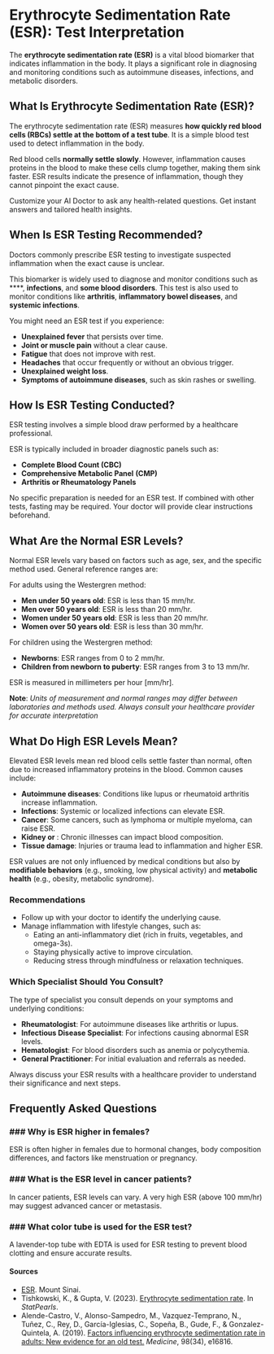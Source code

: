 # Erythrocyte Sedimentation Rate (ESR): Test Interpretation

The **erythrocyte sedimentation rate (ESR)** is a vital blood biomarker that indicates inflammation in the body. It plays a significant role in diagnosing and monitoring conditions such as autoimmune diseases, infections, and metabolic disorders.

## What Is Erythrocyte Sedimentation Rate (ESR)?

The erythrocyte sedimentation rate (ESR) measures **how quickly red blood cells (RBCs) settle at the bottom of a test tube**. It is a simple blood test used to detect inflammation in the body.

Red blood cells **normally settle slowly**. However, inflammation causes proteins in the blood to make these cells clump together, making them sink faster. ESR results indicate the presence of inflammation, though they cannot pinpoint the exact cause.

Customize your AI Doctor to ask any health-related questions. Get instant answers and tailored health insights.

## When Is ESR Testing Recommended?

Doctors commonly prescribe ESR testing to investigate suspected inflammation when the exact cause is unclear.

This biomarker is widely used to diagnose and monitor conditions such as ****, **infections**, and **some blood disorders**. This test is also used to monitor conditions like **arthritis**, **inflammatory bowel diseases**, and **systemic infections**.

You might need an ESR test if you experience:

- **Unexplained fever** that persists over time.
- **Joint or muscle pain** without a clear cause.
- **Fatigue** that does not improve with rest.
- **Headaches** that occur frequently or without an obvious trigger.
- **Unexplained weight loss**.
- **Symptoms of autoimmune diseases**, such as skin rashes or swelling.

## How Is ESR Testing Conducted?

ESR testing involves a simple blood draw performed by a healthcare professional.

ESR is typically included in broader diagnostic panels such as:

- **Complete Blood Count (CBC)**
- **Comprehensive Metabolic Panel** **(CMP)**
- **Arthritis or Rheumatology Panels**

No specific preparation is needed for an ESR test. If combined with other tests, fasting may be required. Your doctor will provide clear instructions beforehand.

## What Are the Normal ESR Levels?

Normal ESR levels vary based on factors such as age, sex, and the specific method used. General reference ranges are:

For adults using the Westergren method:

- **Men under 50 years old**: ESR is less than 15 mm/hr.
- **Men over 50 years old**: ESR is less than 20 mm/hr.
- **Women under 50 years old**: ESR is less than 20 mm/hr.
- **Women over 50 years old**: ESR is less than 30 mm/hr.

For children using the Westergren method:

- **Newborns**: ESR ranges from 0 to 2 mm/hr.
- **Children from newborn to puberty**: ESR ranges from 3 to 13 mm/hr.

ESR is measured in millimeters per hour \[mm/hr\].

**Note**: _Units of measurement and normal ranges may differ between laboratories and methods used. Always consult your healthcare provider for accurate interpretation_

## What Do High ESR Levels Mean?

Elevated ESR levels mean red blood cells settle faster than normal, often due to increased inflammatory proteins in the blood. Common causes include:

- **Autoimmune diseases**: Conditions like lupus or rheumatoid arthritis increase inflammation.
- **Infections**: Systemic or localized infections can elevate ESR.
- **Cancer**: Some cancers, such as lymphoma or multiple myeloma, can raise ESR.
- **Kidney or** : Chronic illnesses can impact blood composition.
- **Tissue damage**: Injuries or trauma lead to inflammation and higher ESR.

ESR values are not only influenced by medical conditions but also by **modifiable behaviors** (e.g., smoking, low physical activity) and **metabolic health** (e.g., obesity, metabolic syndrome).

### Recommendations

- Follow up with your doctor to identify the underlying cause.
- Manage inflammation with lifestyle changes, such as:
  - Eating an anti-inflammatory diet (rich in fruits, vegetables, and omega-3s).
  - Staying physically active to improve circulation.
  - Reducing stress through mindfulness or relaxation techniques.

### Which Specialist Should You Consult?

The type of specialist you consult depends on your symptoms and underlying conditions:

- **Rheumatologist**: For autoimmune diseases like arthritis or lupus.
- **Infectious Disease Specialist**: For infections causing abnormal ESR levels.
- **Hematologist**: For blood disorders such as anemia or polycythemia.
- **General Practitioner**: For initial evaluation and referrals as needed.

Always discuss your ESR results with a healthcare provider to understand their significance and next steps.

## Frequently Asked Questions

### \#\#\# Why is ESR higher in females?

ESR is often higher in females due to hormonal changes, body composition differences, and factors like menstruation or pregnancy.

### \#\#\# What is the ESR level in cancer patients?

In cancer patients, ESR levels can vary. A very high ESR (above 100 mm/hr) may suggest advanced cancer or metastasis.

### \#\#\# What color tube is used for the ESR test?

A lavender-top tube with EDTA is used for ESR testing to prevent blood clotting and ensure accurate results.

 #### Sources

- [ESR](https://www.mountsinai.org/health-library/tests/esr). Mount Sinai.
- Tishkowski, K., & Gupta, V. (2023). [Erythrocyte sedimentation rate](https://www.ncbi.nlm.nih.gov/books/NBK557485/). In _StatPearls_.
- Alende-Castro, V., Alonso-Sampedro, M., Vazquez-Temprano, N., Tuñez, C., Rey, D., García-Iglesias, C., Sopeña, B., Gude, F., & Gonzalez-Quintela, A. (2019). [Factors influencing erythrocyte sedimentation rate in adults: New evidence for an old test.](https://pubmed.ncbi.nlm.nih.gov/31441853/) _Medicine_, 98(34), e16816.